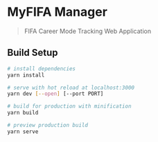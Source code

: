 # MyFIFA Manager

> FIFA Career Mode Tracking Web Application

## Build Setup

``` bash
# install dependencies
yarn install

# serve with hot reload at localhost:3000
yarn dev [--open] [--port PORT]

# build for production with minification
yarn build

# preview production build
yarn serve
```
